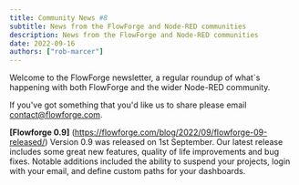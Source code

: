 ```yaml
---
title: Community News #8
subtitle: News from the FlowForge and Node-RED communities
description: News from the FlowForge and Node-RED communities
date: 2022-09-16
authors: ["rob-marcer"]
---
```


Welcome to the FlowForge newsletter, a regular roundup of what\`s happening with both FlowForge and the wider Node-RED community.
<!--more-->
If you've got something that you'd like us to share please email [contact@flowforge.com](mailto:contact@flowforge.com).

**[Flowforge 0.9]** (https://flowforge.com/blog/2022/09/flowforge-09-released/)
Version 0.9 was released on 1st September. Our latest release includes some great new features, quality of life improvements and bug fixes. Notable additions included the ability to suspend your projects, login with your email, and define custom paths for your dashboards.
